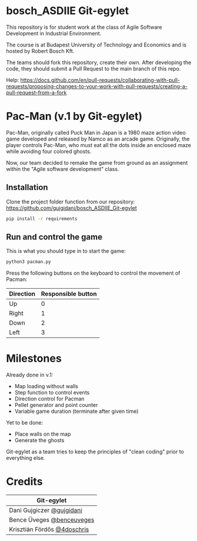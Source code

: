 # bosch_ASDIIE Git-egylet
This repository is for student work at the class of Agile Software Development in Industrial Environment.

The course is at Budapest University of Technology and Economics and is hosted by Robert Bosch Kft.

The teams should fork this repository, create their own. After developing the code, they should submit a Pull Request to the main branch of this repo.

Help: https://docs.github.com/en/pull-requests/collaborating-with-pull-requests/proposing-changes-to-your-work-with-pull-requests/creating-a-pull-request-from-a-fork

# Pac-Man (v.1 by Git-egylet)

Pac-Man, originally called Puck Man in Japan is a 1980 maze action video game developed and released by Namco as an arcade game. Originally, the player controls Pac-Man, who must eat all the dots inside an enclosed maze while avoiding four colored ghosts.

Now, our team decided to remake the game from ground as an assignment within the "Agile software development" class.

## Installation

Clone the project folder function from our repository: https://github.com/gujgidani/bosch_ASDIIE_Git-egylet

```bash
pip install -r requirements
```

## Run and control the game

This is what you should type in to start the game:

```bash
python3 pacman.py
```

Press the following buttons on the keyboard to control the movement of Pacman:

| Direction | Responsible button |
|-----------|--------------------|
| Up        | 0                  |
| Right     | 1                  |
| Down      | 2                  |
| Left      | 3                  |

# Milestones

Already done in v.1:
- Map loading without walls
- Step function to control events
- Direction control for Pacman
- Pellet generator and point counter
- Variable game duration (terminate after given time)

Yet to be done:
- Place walls on the map
- Generate the ghosts

Git-egylet as a team tries to keep the principles of "clean coding" prior to everything else.

# Credits

| Git-egylet                                                  |
|-------------------------------------------------------------|
| Dani Gujgiczer [@gujgidani](https://github.com/gujgidani)   |
| Bence Üveges [@benceuveges](https://github.com/benceuveges) |
| Krisztián Fördős [@4doschris](https://github.com/4doschris) |


